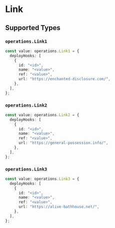 # Link


## Supported Types

### `operations.Link1`

```typescript
const value: operations.Link1 = {
  deployHooks: [
    {
      id: "<id>",
      name: "<value>",
      ref: "<value>",
      url: "https://enchanted-disclosure.com/",
    },
  ],
};
```

### `operations.Link2`

```typescript
const value: operations.Link2 = {
  deployHooks: [
    {
      id: "<id>",
      name: "<value>",
      ref: "<value>",
      url: "https://general-possession.info/",
    },
  ],
};
```

### `operations.Link3`

```typescript
const value: operations.Link3 = {
  deployHooks: [
    {
      id: "<id>",
      name: "<value>",
      ref: "<value>",
      url: "https://alive-bathhouse.net/",
    },
  ],
};
```

